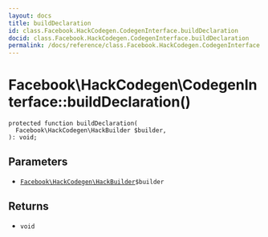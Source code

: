 ```yaml
---
layout: docs
title: buildDeclaration
id: class.Facebook.HackCodegen.CodegenInterface.buildDeclaration
docid: class.Facebook.HackCodegen.CodegenInterface.buildDeclaration
permalink: /docs/reference/class.Facebook.HackCodegen.CodegenInterface.buildDeclaration.md
---
```

# Facebook\\HackCodegen\\CodegenInterface::buildDeclaration()




``` Hack
protected function buildDeclaration(
  Facebook\HackCodegen\HackBuilder $builder,
): void;
```




## Parameters




+ [` Facebook\HackCodegen\HackBuilder `](<class.Facebook.HackCodegen.HackBuilder.md>)`` $builder ``




## Returns




* ` void `